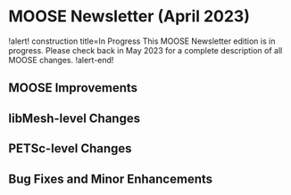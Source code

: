 # MOOSE Newsletter (April 2023)

!alert! construction title=In Progress
This MOOSE Newsletter edition is in progress. Please check back in May 2023
for a complete description of all MOOSE changes.
!alert-end!

## MOOSE Improvements

## libMesh-level Changes

## PETSc-level Changes

## Bug Fixes and Minor Enhancements
